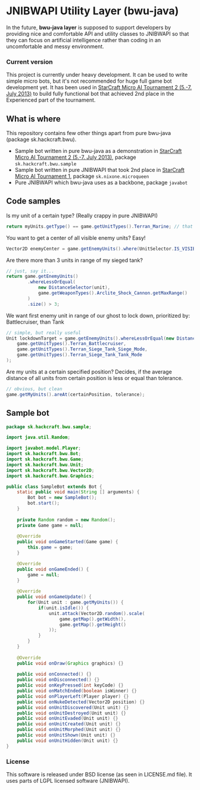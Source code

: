 # JNIBWAPI Utility Layer (bwu-java)

In the future, **bwu-java layer** is supposed to support developers by providing nice and comfortable API and utility classes to JNIBWAPI so that they can focus on artificial intelligence rather than coding in an uncomfortable and messy environment.

### Current version

This project is currently under heavy development. It can be used to write simple micro bots, but it's not recommended for huge full game bot
development yet. It has been used in [StarCraft Micro AI Tournament 2 (5.-7. July 2013)](http://scmai.hackcraft.sk) to build fully functional bot that achieved 2nd place in the 
Experienced part of the tournament.

## What is where

This repository contains few other things apart from pure bwu-java (package sk.hackcraft.bwu).

*	Sample bot written in pure bwu-java as a demonstration in [StarCraft Micro AI Tournament 2 (5.-7. July 2013)](http://scmai.hackcraft.sk), package ``sk.hackcraft.bwu.sample``
*	Sample bot written in pure JNIBWAPI that took 2nd place in [StarCraft Micro AI Tournament 1](http://hackcraft.sk/article/default/starcraft-micro-ai-tournament-2013-report), package ``sk.nixone.microqueen``
*	Pure JNIBWAPI which bwu-java uses as a backbone, package ``javabot``

## Code samples

Is my unit of a certain type? (Really crappy in pure JNIBWAPI)

```java
return myUnits.getType() == game.getUnitTypes().Terran_Marine; // that's the way i like it!
```

You want to get a center of all visible enemy units? Easy!

```java
Vector2D enemyCenter = game.getEnemyUnits().where(UnitSelector.IS_VISIBLE).getArithmeticCenter(); // yes, this easy
```

Are there more than 3 units in range of my sieged tank?

```java
// just, say it...
return game.getEnemyUnits()
		.whereLessOrEqual(
			new DistanceSelector(unit), 
			game.getWeaponTypes().Arclite_Shock_Cannon.getMaxRange()
		)
		.size() > 3;
```

We want first enemy unit in range of our ghost to lock down, prioritized by: Battlecruiser, than Tank

```java
// simple, but really useful
Unit lockdownTarget = game.getEnemyUnits().whereLessOrEqual(new DistanceSelector(ghost), range).firstOf(
	game.getUnitTypes().Terran_Battlecruiser,
	game.getUnitTypes().Terran_Siege_Tank_Siege_Mode,
	game.getUnitTypes().Terran_Siege_Tank_Tank_Mode
);
```

Are my units at a certain specified position? Decides, if the average distance of all units from certain position is less or equal than tolerance.

```java
// obvious, but clean
game.getMyUnits().areAt(certainPosition, tolerance);
```

## Sample bot

```java
package sk.hackcraft.bwu.sample;

import java.util.Random;

import javabot.model.Player;
import sk.hackcraft.bwu.Bot;
import sk.hackcraft.bwu.Game;
import sk.hackcraft.bwu.Unit;
import sk.hackcraft.bwu.Vector2D;
import sk.hackcraft.bwu.Graphics;

public class SampleBot extends Bot {	
	static public void main(String [] arguments) {
		Bot bot = new SampleBot();
		bot.start();
	}
	
	private Random random = new Random();
	private Game game = null;
	
	@Override
	public void onGameStarted(Game game) {
		this.game = game;
	}

	@Override
	public void onGameEnded() {
		game = null;
	}
	
	@Override
	public void onGameUpdate() {
		for(Unit unit : game.getMyUnits()) {
			if(unit.isIdle()) {
				unit.attack(Vector2D.random().scale(
					game.getMap().getWidth(),
					game.getMap().getHeight()
				));
			}
		}
	}
	
	@Override
	public void onDraw(Graphics graphics) {}
	
	public void onConnected() {}
	public void onDisconnected() {}
	public void onKeyPressed(int keyCode) {}
	public void onMatchEnded(boolean isWinner) {}
	public void onPlayerLeft(Player player) {}
	public void onNukeDetected(Vector2D position) {}
	public void onUnitDiscovered(Unit unit) {}
	public void onUnitDestroyed(Unit unit) {}
	public void onUnitEvaded(Unit unit) {}
	public void onUnitCreated(Unit unit) {}
	public void onUnitMorphed(Unit unit) {}
	public void onUnitShown(Unit unit) {}
	public void onUnitHidden(Unit unit) {}
}

```

### License

This software is released under BSD license (as seen in LICENSE.md file). It uses parts of LGPL licensed software (JNIBWAPI).
